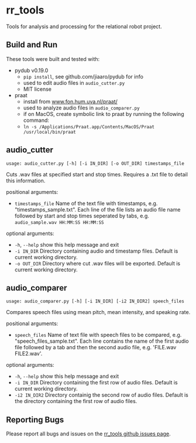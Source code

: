 # rr_tools

Tools for analysis and processing for the relational robot project.

## Build and Run

These tools were built and tested with:
- pydub v0.19.0
  - `pip install`, see github.com/jiaaro/pydub for info
  - used to edit audio files in `audio_cutter.py`
  - MIT license
- praat
  - install from www.fon.hum.uva.nl/praat/
  - used to analyze audio files in `audio_comparer.py`
  - if on MacOS, create symbolic link to praat by running the following command:
  - `ln -s /Applications/Praat.app/Contents/MacOS/Praat /usr/local/bin/praat`

## audio_cutter

`usage: audio_cutter.py [-h] [-i IN_DIR] [-o OUT_DIR] timestamps_file`

Cuts .wav files at specified start and stop times. Requires a .txt file to
detail this information.

positional arguments:
- `timestamps_file`  Name of the text file with timestamps, e.g.
  "timestamps_sample.txt". Each line of the file lists an audio file
  name followed by start and stop times seperated by tabs,
  e.g. `audio_sample.wav HH:MM:SS HH:MM:SS`

optional arguments:
- `-h`, `--help`     show this help message and exit
- `-i IN_DIR`        Directory containing audio and timestamp files. Default is
  current working directory.
- `-o OUT_DIR`       Directory where cut .wav files will be exported. Default is
  current working directory.

## audio_comparer

`usage: audio_comparer.py [-h] [-i IN_DIR] [-i2 IN_DIR2] speech_files`

Compares speech files using mean pitch, mean intensity, and speaking rate. 

positional arguments:
- `speech_files`  Name of text file with speech files to be compared, e.g.
  "speech_files_sample.txt". Each line contains the name of the
  first audio file followed by a tab and then the second audio
  file, e.g. 'FILE.wav FILE2.wav'.

optional arguments:
- `-h`, `--help`     show this help message and exit
- `-i IN_DIR`        Directory containing the first row of audio files. Default is
  current working directory.
- `-i2 IN_DIR2`   Directory containig the second row of audio files. Default is
  the directory containing the first row of audio files.


## Reporting Bugs

Please report all bugs and issues on the [rr_tools github issues
page](https://github.com/mitmedialab/rr_tools/issues).
